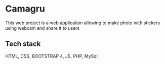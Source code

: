 # Camagru
This web project is a web application allowing to make photo with stickers using webcam and share it to users

## Tech stack

HTML, CSS, BOOTSTRAP 4, JS, PHP, MySql
